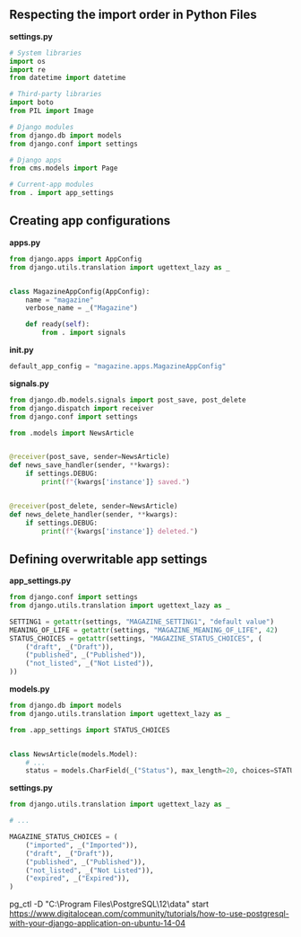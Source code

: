 ## Respecting the import order in Python Files
**settings.py**
```python
# System libraries
import os
import re
from datetime import datetime

# Third-party libraries
import boto
from PIL import Image

# Django modules
from django.db import models
from django.conf import settings

# Django apps
from cms.models import Page

# Current-app modules
from . import app_settings
```
## Creating app configurations
**apps.py**
```python
from django.apps import AppConfig
from django.utils.translation import ugettext_lazy as _


class MagazineAppConfig(AppConfig):
    name = "magazine"
    verbose_name = _("Magazine")

    def ready(self):
        from . import signals
```
**__init__.py**
```python
default_app_config = "magazine.apps.MagazineAppConfig"
```
**signals.py**
```python
from django.db.models.signals import post_save, post_delete
from django.dispatch import receiver
from django.conf import settings

from .models import NewsArticle


@receiver(post_save, sender=NewsArticle)
def news_save_handler(sender, **kwargs):
    if settings.DEBUG:
        print(f"{kwargs['instance']} saved.")


@receiver(post_delete, sender=NewsArticle)
def news_delete_handler(sender, **kwargs):
    if settings.DEBUG:
        print(f"{kwargs['instance']} deleted.")
```
## Defining overwritable app settings
**app_settings.py**
```python
from django.conf import settings
from django.utils.translation import ugettext_lazy as _

SETTING1 = getattr(settings, "MAGAZINE_SETTING1", "default value")
MEANING_OF_LIFE = getattr(settings, "MAGAZINE_MEANING_OF_LIFE", 42)
STATUS_CHOICES = getattr(settings, "MAGAZINE_STATUS_CHOICES", (
    ("draft", _("Draft")),
    ("published", _("Published")),
    ("not_listed", _("Not Listed")),
))
```
**models.py**
```python
from django.db import models
from django.utils.translation import ugettext_lazy as _

from .app_settings import STATUS_CHOICES


class NewsArticle(models.Model):
    # ...
    status = models.CharField(_("Status"), max_length=20, choices=STATUS_CHOICES)
```
**settings.py**
```python
from django.utils.translation import ugettext_lazy as _

# ...

MAGAZINE_STATUS_CHOICES = (
    ("imported", _("Imported")),
    ("draft", _("Draft")),
    ("published", _("Published")),
    ("not_listed", _("Not Listed")),
    ("expired", _("Expired")),
)
```

pg_ctl -D "C:\Program Files\PostgreSQL\12\data" start
https://www.digitalocean.com/community/tutorials/how-to-use-postgresql-with-your-django-application-on-ubuntu-14-04
